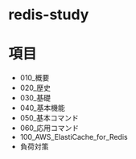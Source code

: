 # redis-study

# 項目

- 010_概要
- 020_歴史
- 030_基礎
- 040_基本機能
- 050_基本コマンド
- 060_応用コマンド
- 100_AWS_ElastiCache_for_Redis
- 負荷対策